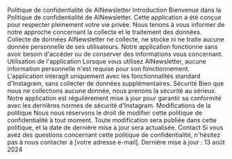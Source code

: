 Politique de confidentialité de AINewsletter
Introduction
Bienvenue dans la Politique de confidentialité de AINewsletter. Cette application a été conçue pour respecter pleinement votre vie privée. Nous tenons à vous informer de notre approche concernant la collecte et le traitement des données.
Collecte de données
AINewsletter ne collecte, ne stocke ni ne traite aucune donnée personnelle de ses utilisateurs. Notre application fonctionne sans avoir besoin d'accéder ou de conserver des informations vous concernant.
Utilisation de l'application
Lorsque vous utilisez AINewsletter, aucune information personnelle n'est requise pour son fonctionnement. L'application interagit uniquement avec les fonctionnalités standard d'Instagram, sans collecter de données supplémentaires.
Sécurité
Bien que nous ne collections aucune donnée, nous prenons la sécurité au sérieux. Notre application est régulièrement mise à jour pour garantir sa conformité avec les dernières normes de sécurité d'Instagram.
Modifications de la politique
Nous nous réservons le droit de modifier cette politique de confidentialité à tout moment. Toute modification sera publiée dans cette politique, et la date de dernière mise à jour sera actualisée.
Contact
Si vous avez des questions concernant cette politique de confidentialité, n'hésitez pas à nous contacter à [votre adresse e-mail].
Dernière mise à jour : 13 août 2024
